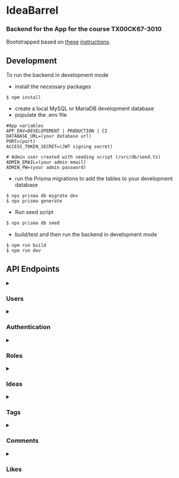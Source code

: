 # IdeaBarrel

### Backend for the App for the course TX00CK67-3010

Bootstrapped based on [these](https://medium.com/swlh/build-a-rest-api-with-express-js-and-typescript-dc2c8da89c52) [instructions](https://medium.com/@sudarshanadayananda/how-to-live-reload-typescript-node-server-bc40171fdb7).


## Development

To run the backend in development mode

* install the necessary packages
```
$ npm install
```

* create a local MySQL or MariaDB development database
* populate the .env file
```properties
#App variables
APP_ENV=DEVELOPEMENT | PRODUCTION | CI
DATABASE_URL=(your database url)
PORT=(port)
ACCESS_TOKEN_SECRET=(JWT signing secret)

# Admin user created with seeding script (/src/db/seed.ts)
ADMIN_EMAIL=(your admin email)
ADMIN_PW=(your admin password)
```

* run the Prisma migrations to add the tables to your development database
```
$ npx prisma db migrate dev
$ npx prisma generate
```

* Run seed script

```bash
$ npx prisma db seed
```

* build/test and then run the backend in development mode
```
$ npm run build
$ npm run dev
```


## API Endpoints

<details>
<summary><h3>Users</h3></summary>

### <span style="color: #6ec3d4">`GET`</span> - `/users`
***Summary***

Get all of the user profiles.

***Required Privileges***

- Authenticated users
- Admin

 ***Response***
`application/json`
```json
[
  {
    "name": "Victor Mike",
    "profile_img": "",
    "email": "victor.mike@app.com",
    "id": 10,
    "created_at": "2022-11-23T17:23:24.903Z",
    "role": {
      "name": "Junior DevOps Engineer",
      "id": 1
    },
    "comments": [
      {
        "content": "Nice idea",
        "id": 2,
        "updated_at": "2022-11-24T10:36:10.190Z",
        "idea": {
          "id": 1
        }
      },
    ],
    "ideas": [
      {
        "id": 5,
        "created_at": "2022-11-29T14:19:22.952Z",
        "title": "New idea",
        "content": "Some cool idea, must be implemented."
      }
    ],
    "likes": [
      {
        "idea_id": 1
      }
    ]
  },
]
```
---

### <span style="color: #6ec3d4">`GET`</span> - `/users/:id`
***Summary***

Get user profile with specified id.

***Required Privileges***

- Authenticated users
- Admin

 ***Response***
`application/json`
```json
{
  "name": "Victor Mike",
  "profile_img": "",
  "email": "victor.mike@app.com",
  "id": 10,
  "created_at": "2022-11-23T17:23:24.903Z",
  "role": {
    "name": "Junior DevOps Engineer",
    "id": 1
  },
  "comments": [
    {
      "content": "Nice idea",
      "id": 2,
      "updated_at": "2022-11-24T10:36:10.190Z",
      "idea": {
        "id": 1
      }
    },
  ],
  "ideas": [
    {
      "id": 5,
      "created_at": "2022-11-29T14:19:22.952Z",
      "title": "New idea",
      "content": "Some cool idea, must be implemented."
    }
  ],
  "likes": [
    {
      "idea_id": 1
    }
  ]
},
```

---


### <span style="color: #87d65a">`POST`</span> - `/users`
***Summary***

Create new user profile.

***Required Privileges***

- all

***Request***
`multipart/form-data`
```
name:     Victor Mike,
role_id:  2,
password: PassWord123,
email:    victor.mike@app.com,
avatar:   image file
```

 ***Response***
`application/json`
```json
{
  "name": "Victor Mike",
  "profile_img": "1669052777822-668015599.jpg",
  "email": "victor.mike@app.com",
  "id": 10,
  "created_at": "2022-11-21T17:46:18.001Z",
  "role": {
    "name": "Junior DevOps Engineer",
    "id": 1
  },
  "comments": [],
  "ideas": [],
  "likes": []
}
```
---

### <span style="color: #1589F0">`PUT`</span> - `/users/:id`
***Summary***

Update user profile

***Required Privileges***
- Authenticated users, who are also the target of the update
- Admins

***Request***
`application/json`
```json
  {
    "name": "Micktor Vike",
    "email": "micktor.vike@app.com",
    "role_id": 8,
    "password": "NewPassword123"
  }
```

 ***Response***
`application/json`
```json
{
  "name": "Micktor Vike",
  "profile_img": "1669050855379-231410051.jpg",
  "email": "micktor.Vike@app.com",
  "id": 2,
  "created_at": "2022-11-21T15:02:10.929Z",
  "role": {
    "name": "Senior DevOps Engineer",
    "id":8
  },
  "ideas": [
    {
      "id": 5,
      "created_at": "2022-11-29T14:19:22.952Z",
      "title": "New idea",
      "content": "Some cool idea, must be implemented."
    }
  ],
  "comments": [
    {
      "content": "Nice idea",
      "id": 2,
      "updated_at": "2022-11-24T10:36:10.190Z",
      "idea": {
        "id": 1
      }
    },
  ],
  "likes": [
    {
      "idea_id": 1
    }
  ]
}
```

---

### <span style="color: #1589F0">`PUT`</span> - `/users/:id/img`
***Summary***

Adds image file as specified users avatar.

***Required Privileges***

- same user as action target
- admin

***Request***
`multipart/form-data`
```
avatar: image file
```

 ***Response***
`application/json`
```json
{
  "name": "Micktor Vike",
  "profile_img": "NEW-IMG.jpg",
  "email": "micktor.Vike@app.com",
  "id": 2,
  "created_at": "2022-11-21T15:02:10.929Z",
  "role": {
    "name": "Senior DevOps Engineer",
    "id":8
  },
  "ideas": [
    {
      "id": 5,
      "created_at": "2022-11-29T14:19:22.952Z",
      "title": "New idea",
      "content": "Some cool idea, must be implemented."
    }
  ],
  "comments": [
    {
      "content": "Nice idea",
      "id": 2,
      "updated_at": "2022-11-24T10:36:10.190Z",
      "idea": {
        "id": 1
      }
    },
  ],
  "likes": [
    {
      "idea_id": 1
    }
  ]
}
```

---

### <span style="color: #e85141">`DELETE`</span> - `/users/:id/img`
***Summary***

Deletes profile avatar from specified user, and returns that user.

***Required Privileges***

- same user as action target
- admin

 ***Response***
`application/json`
```json
{
  "name": "Micktor Vike",
  "profile_img": "",
  "email": "micktor.Vike@app.com",
  "id": 2,
  "created_at": "2022-11-21T15:02:10.929Z",
  "role": {
    "name": "Senior DevOps Engineer",
    "id":8
  },
  "ideas": [
    {
      "id": 5,
      "created_at": "2022-11-29T14:19:22.952Z",
      "title": "New idea",
      "content": "Some cool idea, must be implemented."
    }
  ],
  "comments": [
    {
      "content": "Nice idea",
      "id": 2,
      "updated_at": "2022-11-24T10:36:10.190Z",
      "idea": {
        "id": 1
      }
    },
  ],
  "likes": [
    {
      "idea_id": 1
    }
  ]
}
```
</details>

<details>
<summary><h3>Authentication</h3></summary>

### <span style="color: #87d65a">`POST`</span> - `/auth/login`
***Summary***

Authenticate user with email and password.

***Required Privileges***

- none

***Request***
`application/json`
```json
{
  "email": "victor.mike@app.com",
  "password": "Password123"
}
```

 ***Response***
`application/json`
```json
{
  "name": "Victor Mike",
  "profile_img": "",
  "email": "victor.mike@app.com",
  "id": 10,
  "created_at": "2022-11-23T17:23:24.903Z",
  "role": {
    "name": "Junior DevOps Engineer",
    "id": 1
  },
  "comments": [
    {
      "content": "Nice idea",
      "id": 2,
      "updated_at": "2022-11-24T10:36:10.190Z",
      "idea": {
        "id": 1
      }
    },
  ],
  "ideas": [
    {
      "id": 5,
      "created_at": "2022-11-29T14:19:22.952Z",
      "title": "New idea",
      "content": "Some cool idea, must be implemented."
    }
  ],
  "likes": [
    {
      "idea_id": 1
    }
  ],
  "token": "JWT_TOKEN_WITH_ID_AND_ROLE_ID"
}
```



### <span style="color: #87d65a">`POST`</span> - `/auth/login/token`
***Summary***

Authenticate user with JWT (Bearer)

***Required Privileges***

- Authenticated users
- Admin

 ***Response***
`application/json`
```json
{
  "name": "Victor Mike",
  "profile_img": "",
  "email": "victor.mike@app.com",
  "id": 10,
  "created_at": "2022-11-23T17:23:24.903Z",
  "role": {
    "name": "Junior DevOps Engineer",
    "id": 1
  },
  "comments": [
    {
      "content": "Nice idea",
      "id": 2,
      "updated_at": "2022-11-24T10:36:10.190Z",
      "idea": {
        "id": 1
      }
    },
  ],
  "ideas": [
    {
      "id": 5,
      "created_at": "2022-11-29T14:19:22.952Z",
      "title": "New idea",
      "content": "Some cool idea, must be implemented."
    }
  ],
  "likes": [
    {
      "idea_id": 1
    }
  ],
  "token": "JWT_TOKEN_WITH_ID_AND_ROLE_ID"
}
```

</details>

<details>
<summary><h3>Roles</h3></summary>

### <span style="color: #87d65a">`POST`</span> - `/roles`
***Summary***

Create new role.

***Required privileges***
- admin

***Request***
`application/json`
```json
{
  "name": "Senior Engineer"
}
```

 ***Response***
`application/json`
```json
{
  "id": 1,
  "name": "Senior Engineer",
  "users": []
}
```
---

### <span style="color: #1589F0">`PUT`</span> - `/roles/:id`
***Summary***

Update role with specifed id.


***Required privileges***
- admin

***Request***
`application/json`
```json
{
  "name": "New name for role"
}
```

 ***Response***
`application/json`
```json
{
  "id": 1,
  "name": "New name for role",
  "users": [
    {
      "name": "Victor Mike",
      "id": 10
    },
  ]
}
```

---

### <span style="color: #6ec3d4">`GET`</span> - `/roles`
***Summary***

Get all of the roles.

***Required privileges***

- authenticated user
- admin

 ***Response***
`application/json`
```json
[
  {
    "id": 1,
    "name": "Senior Developer",
  },
  {
    "id": 2,
    "name": "Senior Engineer",
  },
]
```
---

### <span style="color: #6ec3d4">`GET`</span> - `/roles?usr=1`
***Summary***

Get all of the roles, with subscribed users attached to them.

***Required privileges***

- authenticated user
- admin

***Response***
`application/json`
```json
[
  {
    "id": 1,
    "name": "Senior Developer",
    "users": [
      {
        "name": "User 1",
        "id": 1
      }
    ]
  },
  {
    "id": 2,
    "name": "Senior Engineer",
    "users": [
      {
        "name": "User 2",
        "id": 3
      }
    ]
  },
]
```

---

### <span style="color: #6ec3d4">`GET`</span> - `/roles/:id`
### Required privileges
- authenticated user
- admin
 ***Response***
`application/json`
```json
{
  "id": 1,
  "name": "Senior Developer",
}
```

---

### <span style="color: #6ec3d4">`GET`</span> - `/roles/:id?usr=1`
***Summary***

Get role with specified id, with all users subscribed to it.

***Required privileges***

- authenticated user
- admin

 ***Response***
`application/json`
```json
{
  "id": 1,
  "name": "Senior Developer",
  "users": [
    {
      "name": "User 1",
      "id": 1
    }
  ]
}
```

---

### <span style="color: #e85141">`DELETE`</span> - `/roles/:id`
***Required privileges***
- admin

 ***Response***
`application/json`
```json
{
  "id": 1,
  "name": "Senior Developer",
},
```
</details>

<details>
<summary><h3>Ideas</h3></summary>

### <span style="color: #6ec3d4">`GET`</span> - `/ideas`
***Summary***

Get all of the existing ideas.

 ***Response***
`application/json`
```json
[
  {
    "id": 1,
    "title": "Add coffee machine",
    "content": "We really should have access to free coffee.",
    "created_at": "2022-11-23T17:52:40.243Z",
    "user": {
      "id": 1,
      "name": "John Doe"
    },
    "comments": [
      {
        "content": "Nice idea",
        "user": {
          "id": 10,
          "name": "Victor Mike"
        },
        "id": 2,
        "created_at": "2022-11-24T10:36:10.190Z"
      },
    ],
    "likes": [
      {
        "user_id": 1
      }
    ],
    "tags": [
      {
        "tag": {
          "name": "Cafeteria",
          "id": 15
        }
      },
    ]
  },
]
```

---

### <span style="color: #6ec3d4">`GET`</span> - `/ideas/:id`
***Summary***

Get idea with specified id.

***Required privileges***

- authenticated user

 ***Response***
`application/json`
```json
{
    "id": 1,
    "title": "Add coffee machine",
    "content": "We really should have access to free coffee.",
    "created_at": "2022-11-23T17:52:40.243Z",
    "user": {
      "id": 1,
      "name": "John Doe"
    },
    "comments": [
      {
        "content": "Nice idea",
        "user": {
          "id": 10,
          "name": "Victor Mike"
        },
        "id": 2,
        "created_at": "2022-11-24T10:36:10.190Z"
      },
    ],
    "likes": [
      {
        "user_id": 1
      }
    ],
    "tags": [
      {
        "tag": {
          "name": "Cafeteria",
          "id": 15
        }
      },
    ]
  }
```

---

### <span style="color: #87d65a">`POST`</span> - `/ideas`
***Summary***

Create new idea.
***Required Privileges***

- authenticated user
- admin

***Request***
`application/json`
```json
{
  "title": "New idea",
  "content": "Some cool idea, must be implemented.",
  "tags": [ 1, 17 ]
}
```

 ***Response***
`application/json`
```json
{
  "id": 5,
  "created_at": "2022-11-29T14:19:22.952Z",
  "comments": [],
  "user": {
    "id": 10,
    "name": "Victor Mike"
  },
  "content": "Some cool idea, must be implemented.",
  "likes": [
    {
      "idea_id": 1
    }
  ],
  "title": "New idea",
  "tags": [
    {
      "tag": {
        "name": "Management",
        "id": 1
      }
    },
    {
      "tag": {
        "name": "RnD",
        "id": 17
      }
    }
  ]
}
```

---

### <span style="color: #1589F0">`PUT`</span> - `/ideas/:id`
***Summary***

Update idea with specified id.

***Required Privileges***

- authenticated owner
- admin

***Request***
`application/json`
```json
{
  "title": "New idea (Updated)",
  "content": "Some cool idea, must be implemented. (Or not)",
  "tags": [ 1 ]
}
```

 ***Response***
`application/json`
```json
{
  "id": 5,
  "user": {
    "id": 10,
    "name": "Victor Mike"
  },
  "title": "New idea (Updated)",
  "content": "Some cool idea, must be implemented. (Or not)",
  "created_at": "2022-11-29T14:19:22.952Z",
  "comments": [
    {
      "content": "Not gonna happen",
      "user": {
        "id": 1,
        "name": "John Doe"
      },
      "id": 2,
      "created_at": "2022-11-24T10:36:10.190Z"
    },
  ],
  "likes": [
    {
      "user_id": 1
    }
  ],
  "tags": [
    {
      "tag": {
        "name": "Cafeteria",
        "id": 1
      }
    },
  ]
}
```
---

### <span style="color: #e85141">`DELETE`</span> - `/ideas/:id`
***Summary***

Remove idea with specified id.

***Required Privileges***

- authenticated owner
- admin


 ***Response***
`application/json`
```json
{
  "id": 5,
  "user": {
    "id": 10,
    "name": "Victor Mike"
  },
  "title": "New idea (Updated)",
  "content": "Some cool idea, must be implemented. (Or not)",
  "created_at": "2022-11-29T14:19:22.952Z",
  "comments": [
    {
      "content": "Not gonna happen",
      "user": {
        "id": 1,
        "name": "John Doe"
      },
      "id": 2,
      "created_at": "2022-11-24T10:36:10.190Z"
    },
  ],
  "likes": [
    {
      "user_id": 1
    }
  ],
  "tags": [
    {
      "tag": {
        "name": "Cafeteria",
        "id": 1
      }
    },
  ]
}
```

</details>

<details>
<summary><h3>Tags</h3></summary>

### <span style="color: #6ec3d4">`GET`</span> - `/tags`
***Summary***

Get all of the existing tags.

***Required Privileges***

- authenticated user

 ***Response***
`application/json`
```json
[
  {
    "id": 1,
    "name": "Food",
    "description": "Ideas related to food.",
  },
  {
    "id": 2,
    "name": "Management",
    "description": "Ideas related to management.",
  },
]
```


## <span style="color: #6ec3d4">`GET`</span> - `/tags?usr=1`
***Summary***

Get all of the existing tags, and include users who have subscribed to them.

***Required Privileges***

- authenticated user

***Response***
`application/json`
```json
[
  {
    "id": 1,
    "name": "Food",
    "description": "Ideas related to food.",
    "users": [
      {
        "name": "Victor Mike",
        "id": 10
      }
    ]
  },
  {
    "id": 2,
    "name": "Management",
    "description": "Ideas related to management.",
    "users": [
      {
        "name": "John Doe",
        "id": 2
      },
      {
        "name": "Victor Mike",
        "id": 10
      }
    ]
  },
]
```
---

### <span style="color: #6ec3d4">`GET`</span> - `/tags/:id`
***Summary***

Get tag with specified id.

***Required Privileges***

- authenticated user

 ***Response***
`application/json`
```json
{
  "id": 1,
  "name": "Food",
  "description": "Ideas related to food.",
},
```
---

### <span style="color: #6ec3d4">`GET`</span> - `/tags/:id?usr=1`
***Summary***

Get tag with specified id. Include users that have subscribed to it.
***Required Privileges***

- authenticated user

 ***Response***
`application/json`
```json
{
  "id": 1,
  "name": "Food",
  "description": "Ideas related to food.",
  "users": [
    {
      "name": "Victor Mike",
      "id": 10
    }
  ]
},
```
---

### <span style="color: #87d65a">`POST`</span> - `/tags`
***Summary***

Create new tag. Description field is optional.

***Required Privileges***
- admin

***Request***
`application/json`
```json
{
  "name": "Snacks",
  "description": "Ideas related to snacks served in office"
}
```
```json
{
  "name": "Snacks",
}
```

 ***Response***
`application/json`
```json
{
  "id": 1,
  "name": "Snacks",
  "description": "Ideas related to snacks served in office"
}
```
---

### <span style="color: #87d65a">`POST`</span> - `/tags/:tagId/user/:userId`
***Summary***
User subscribes to specified tag.

***Required Privileges***

- authenticated user (same as target)
- admin

 ***Response***
`application/json`
```json
{
  "id": 1,
  "name": "Snacks",
  "description": "Ideas related to snacks served in office",
  "users": [
    {
      "user": {
        "name": "Victor Mike",
        "id": 10
      }
    }
  ]
}
```

---

### <span style="color: #1589F0">`PUT`</span> - `/tags/:tagId`
***Summary***

Update tag with specified id.

***Required Privileges***

- admin

***Request***
`application/json`
```json
{
  "name": "Snacks V2",
  "description": "Ideas related to snacks served in office",
}
```
 ***Response***
`application/json`
```json
{
  "id": 2,
  "name": "Snacks V2",
  "description": "Ideas related to snacks served in office"
}
```

---

### <span style="color: #e85141">`DELETE`</span> - `/tags/:tagId/user/:userId`
***Summary***

User unsubscribes from specified tag.

***Required Privileges***

- authenticated user (same as target)
- admin

 ***Response***
`application/json`
```json
{
  "id": 1,
  "name": "Snacks",
  "description": "Ideas related to snacks served in office",
  "users": []
}
```
---

### <span style="color: #e85141">`DELETE`</span> - `/tags/:id`
***Summary***

Delete specified tag.

***Required Privileges***

- admin

 ***Response***
`application/json`
```json
{
  "id": 1,
  "name": "Snacks",
  "description": "Ideas related to snacks served in office"
}
```

</details>


<details>
<summary><h3>Comments</h3></summary>


### <span style="color: #87d65a">`POST`</span> - `/users`
***Summary***

Create new comment on idea.

***Required Privileges***

- Authenticated user.
- admin

***Request***
`application/json`
```json
{
  "content": "Cool idea :)",
  "idea_id": 1
}
```
 ***Response***
`application/json`
```json
  {
  "content": "Cool idea :)",
  "user": {
    "id": 10,
    "name": "Victor Mike"
  },
  "id": 2,
  "idea": {
    "id": 1,
    "user_id": 1
  },
  "created_at": "2022-11-24T10:36:10.190Z"
}
```
---

### <span style="color: #e85141">`DELETE`</span> - `/comments/:id`
***Summary***

Delete specified Comment.

***Required Privileges***

- Authenticated user who owns the comment
- admin

 ***Response***
`application/json`
```json
  {
  "content": "Comment on some idea",
  "user": {
    "id": 10,
    "name": "Victor Mike"
  },
  "id": 2,
  "idea": {
    "id": 1,
    "user_id": 1
  },
  "created_at": "2022-11-24T10:36:10.190Z"
}
```
---

### <span style="color: #1589F0">`PUT`</span> - `/comments/:id`
***Summary***

Update specified Comment.

***Required Privileges***

- Authenticated user who owns the comment
- admin

***Request***
`application/json`
```json
{
  "content": "Updated comment content",
}
```
 ***Response***
`application/json`
```json
  {
  "content": "Updated comment content",
  "user": {
    "id": 10,
    "name": "Victor Mike"
  },
  "id": 2,
  "idea": {
    "id": 1,
    "user_id": 1
  },
  "created_at": "2022-11-24T10:36:10.190Z"
}
```
---

### <span style="color: #6ec3d4">`GET`</span> - `/comments`
Get all of the comments.

***Required Privileges***

- Authenticated user
- admin

 ***Response***
`application/json`
```json
[
  {
    "content": "Nice idea",
    "user": {
      "id": 10,
      "name": "Victor Mike"
    },
    "id": 2,
    "idea": {
      "id": 1,
      "user_id": 1
    },
    "created_at": "2022-11-24T10:36:10.190Z"
  },
]
```
---

### <span style="color: #6ec3d4">`GET`</span> - `/comments/:id`
***Summary***

Get comment with specified id.

***Required Privileges***

- Authenticated user
- admin

 ***Response***
`application/json`
```json
{
  "content": "Nice idea",
  "user": {
    "id": 10,
    "name": "Victor Mike"
  },
  "id": 2,
  "idea": {
    "id": 1,
    "user_id": 1
  },
  "created_at": "2022-11-24T10:36:10.190Z"
},
```

</details>



<details>
<summary><h3>Likes</h3></summary>

### <span style="color: #87d65a">`POST`</span> - `/likes/idea/:ideaId`
***Summary***

User likes specified idea.

***Required***

- Authenticated user
- admin

 ***Response***
`application/json`
```json
{
  "user": {
    "id": 1,
    "name": "admin"
  },
  "id": 30,
  "idea": {
    "id": 1,
    "user_id": 1
  },
  "created_at": "2022-11-30T19:01:28.126Z"
}
```

---

### <span style="color: #e85141">`DELETE`</span> - `/likes/idea/:ideaId`
***Summary***

User removes his/hers like on specified idea.

***Required Privileges***

- Authenticated user
- admin

 ***Response***
`application/json`
```json
{
  "user": {
    "id": 10,
    "name": "Victor Mike"
  },
  "id": 30,
  "idea": {
    "id": 1,
    "user_id": 1
  },
  "created_at": "2022-11-30T19:01:28.126Z"
}
```

---

### <span style="color: #6ec3d4">`GET`</span> - `/likes`
***Summary***

Get all of the likes.

***Required Privileges***

- admin

 ***Response***
`application/json`
```json
[
  {
    "user": {
      "id": 10,
      "name": "Victor Mike"
    },
    "id": 30,
    "idea": {
      "id": 1,
      "user_id": 1
    },
    "created_at": "2022-11-30T19:01:28.126Z"
  }
]
```
---

### <span style="color: #6ec3d4">`GET`</span> - `/likes/:likeId`
***Summary***

Get like with specified id

***Required Privileges***
- admin

 ***Response***
`application/json`
```json
{
  "user": {
    "id": 10,
    "name": "Victor Mike"
  },
  "id": 30,
  "idea": {
    "id": 1,
    "user_id": 1
  },
  "created_at": "2022-11-30T19:01:28.126Z"
}
```
---

### <span style="color: #e85141">`DELETE`</span> - `/likes/:likeId`
***Summary***

Admin can remove any like.

***Required Privileges***

- admin

 ***Response***
`application/json`
```json
{
  "user": {
    "id": 10,
    "name": "Victor Mike"
  },
  "id": 30,
  "idea": {
    "id": 1,
    "user_id": 1
  },
  "created_at": "2022-11-30T19:01:28.126Z"
}
```
---

</details>
